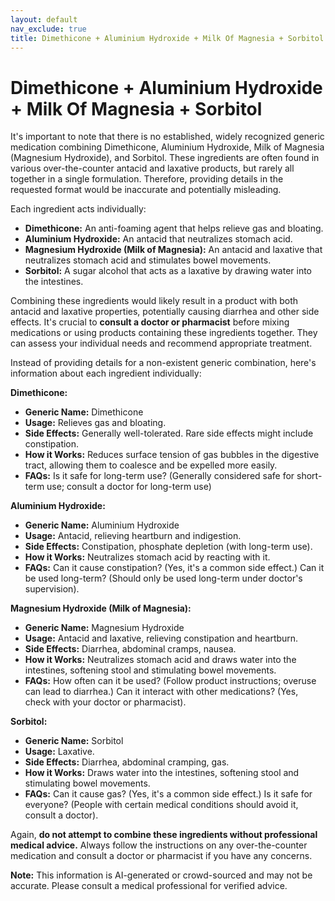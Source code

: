 ```yaml
---
layout: default
nav_exclude: true
title: Dimethicone + Aluminium Hydroxide + Milk Of Magnesia + Sorbitol
---
```


# Dimethicone + Aluminium Hydroxide + Milk Of Magnesia + Sorbitol

It's important to note that there is no established, widely recognized generic medication combining Dimethicone, Aluminium Hydroxide, Milk of Magnesia (Magnesium Hydroxide), and Sorbitol.  These ingredients are often found in various over-the-counter antacid and laxative products, but rarely all together in a single formulation.  Therefore, providing details in the requested format would be inaccurate and potentially misleading.

Each ingredient acts individually:

* **Dimethicone:** An anti-foaming agent that helps relieve gas and bloating.
* **Aluminium Hydroxide:** An antacid that neutralizes stomach acid.
* **Magnesium Hydroxide (Milk of Magnesia):** An antacid and laxative that neutralizes stomach acid and stimulates bowel movements.
* **Sorbitol:** A sugar alcohol that acts as a laxative by drawing water into the intestines.

Combining these ingredients would likely result in a product with both antacid and laxative properties, potentially causing diarrhea and other side effects.  It's crucial to **consult a doctor or pharmacist** before mixing medications or using products containing these ingredients together. They can assess your individual needs and recommend appropriate treatment.


Instead of providing details for a non-existent generic combination, here's information about each ingredient individually:

**Dimethicone:**

* **Generic Name:** Dimethicone
* **Usage:** Relieves gas and bloating.
* **Side Effects:** Generally well-tolerated. Rare side effects might include constipation.
* **How it Works:** Reduces surface tension of gas bubbles in the digestive tract, allowing them to coalesce and be expelled more easily.
* **FAQs:**  Is it safe for long-term use? (Generally considered safe for short-term use; consult a doctor for long-term use)

**Aluminium Hydroxide:**

* **Generic Name:** Aluminium Hydroxide
* **Usage:** Antacid, relieving heartburn and indigestion.
* **Side Effects:** Constipation, phosphate depletion (with long-term use).
* **How it Works:** Neutralizes stomach acid by reacting with it.
* **FAQs:** Can it cause constipation? (Yes, it's a common side effect.)  Can it be used long-term? (Should only be used long-term under doctor's supervision).

**Magnesium Hydroxide (Milk of Magnesia):**

* **Generic Name:** Magnesium Hydroxide
* **Usage:** Antacid and laxative, relieving constipation and heartburn.
* **Side Effects:** Diarrhea, abdominal cramps, nausea.
* **How it Works:** Neutralizes stomach acid and draws water into the intestines, softening stool and stimulating bowel movements.
* **FAQs:** How often can it be used? (Follow product instructions; overuse can lead to diarrhea.) Can it interact with other medications? (Yes, check with your doctor or pharmacist).

**Sorbitol:**

* **Generic Name:** Sorbitol
* **Usage:** Laxative.
* **Side Effects:** Diarrhea, abdominal cramping, gas.
* **How it Works:** Draws water into the intestines, softening stool and stimulating bowel movements.
* **FAQs:** Can it cause gas? (Yes, it's a common side effect.) Is it safe for everyone? (People with certain medical conditions should avoid it, consult a doctor).


Again, **do not attempt to combine these ingredients without professional medical advice.**  Always follow the instructions on any over-the-counter medication and consult a doctor or pharmacist if you have any concerns.


**Note:** This information is AI-generated or crowd-sourced and may not be accurate. Please consult a medical professional for verified advice.